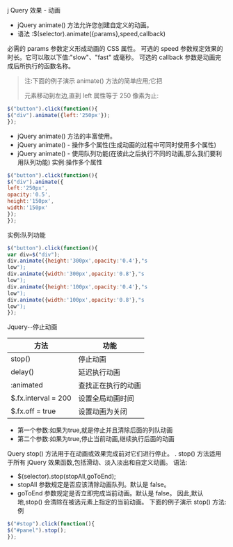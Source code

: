 j
Query 效果 - 动画
* jQuery animate() 方法允许您创建自定义的动画。
* 语法 :$(selector).animate({params},speed,callback)

必需的 params 参数定义形成动画的 CSS 属性。
可选的 speed 参数规定效果的时长。它可以取以下值:"slow"、"fast" 或毫秒。
可选的 callback 参数是动画完成后所执行的函数名称。

>注:下面的例子演示 animate() 方法的简单应用;它把 <div> 元素移动到左边,直到 left 属性等于
250 像素为止:

```javascript
$("button").click(function(){
$("div").animate({left:'250px'});
});
```


* jQuery animate() 方法的丰富使用。
* jQuery animate() - 操作多个属性(生成动画的过程中可同时使用多个属性)
* jQuery animate() - 使用队列功能(在彼此之后执行不同的动画,那么我们要利用队列功能)
实例:操作多个属性
```javascript
$("button").click(function(){
$("div").animate({
left:'250px',
opacity:'0.5',
height:'150px',
width:'150px'
});
});
```
实例:队列功能
```javascript
$("button").click(function(){
var div=$("div");
div.animate({height:'300px',opacity:'0.4'},"s
low");
div.animate({width:'300px',opacity:'0.8'},"s
low");
div.animate({height:'100px',opacity:'0.4'},"s
low");
div.animate({width:'100px',opacity:'0.8'},"s
low");
});
```



Jquery--停止动画

|方法|功能|
|---|---|
|stop()|停止动画|
|delay()|延迟执行动画|
|:animated|查找正在执行的动画|
|$.fx.interval = 200| 设置全局动画时间|
|$.fx.off = true|设置动画为关闭|

* 第一个参数:如果为true,就是停止并且清除后面的列队动画
* 第二个参数:如果为true,停止当前动画,继续执行后面的动画



Query stop() 方法用于在动画或效果完成前对它们进行停止。
. stop() 方法适用于所有 jQuery 效果函数,包括滑动、淡入淡出和自定义动画。
语法:
* $(selector).stop(stopAll,goToEnd);
* stopAll 参数规定是否应该清除动画队列。默认是 false。
* goToEnd 参数规定是否立即完成当前动画。默认是 false。
因此,默认地,stop() 会清除在被选元素上指定的当前动画。
下面的例子演示 stop() 方法:
例
```javascript
$("#stop").click(function(){
$("#panel").stop();
});
```